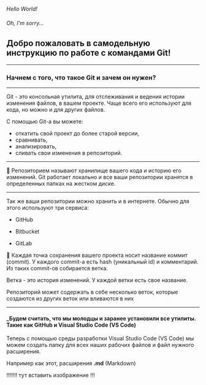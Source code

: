 *Hello World!*

###### Oh, I'm sorry...

## Добро пожаловать в самодельную инструкцию по работе с командами Git!

____
### Начнем с того, что такое Git и зачем он нужен?
____
Git - это консольная утилита, для отслеживания и ведения истории изменения файлов, в вашем проекте. Чаще всего его используют для кода, но можно и для других файлов. 

С помощью Git-a вы можете:
* откатить свой проект до более старой версии,
* сравнивать,
* анализировать,
* сливать свои изменения в репозиторий.

***
📝 Pепозиторием называют хранилище вашего кода и историю его изменений. Git работает локально и все ваши репозитории хранятся в определенных папках на жестком диске.
***

Так же ваши репозитории можно хранить и в интернете. Обычно для этого используют три сервиса:

* GitHub

* Bitbucket

* GitLab

📌 Каждая точка сохранения вашего проекта носит название коммит (commit). У каждого commit-a есть hash (уникальный id) и комментарий. Из таких commit-ов собирается ветка. 

Ветка - это история изменений. У каждой ветки есть свое название. 

Репозиторий может содержать в себе несколько веток, которые создаются из других веток или вливаются в них
____
#### _Будем считать, что мы молодцы и заранее установили все утилиты. Такие как GitHub и  Visual Studio Code (VS Code)


Теперь с помощью среды разработки Visual Studio Code (VS Code) мы можем создать папку для всех наших рабочих файлов и файл нужного расширения.

Например как этот, расширения **.md** (Markdown)

!!!!!!! тут вставить изображение !!!



